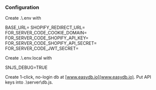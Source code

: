 ### Configuration
Create .\\.env with

BASE_URL=
SHOPIFY_REDIRECT_URL=
FOR_SERVER_CODE_COOKIE_DOMAIN=
FOR_SERVER_CODE_SHOPIFY_API_KEY=
FOR_SERVER_CODE_SHOPIFY_API_SECRET=
FOR_SERVER_CODE_JWT_SECRET=

Create .\\.env.local with

SNJS_DEBUG=TRUE

Create 1-click, no-login db at [www.easydb.io](www.easydb.io). Put API keys into .\\server\\db.js.